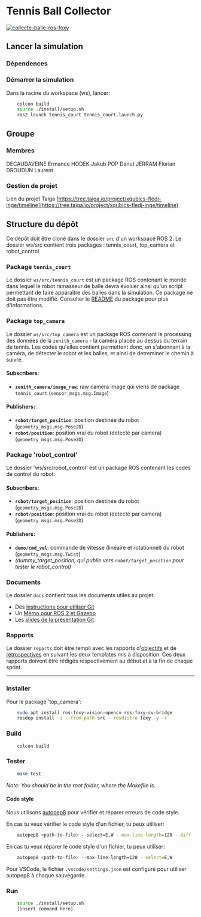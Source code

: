 # Tennis Ball Collector

[![collecte-balle-ros-foxy](https://github.com/FLEDJ-Inge/CollecteBalle/actions/workflows/collecte-balle-ros-foxy.yml/badge.svg)](https://github.com/FLEDJ-Inge/CollecteBalle/actions/workflows/collecte-balle-ros-foxy.yml)

## Lancer la simulation

### Dépendences


### Démarrer la simulation
Dans la racine du workspace (ws), lancer:
```bash
    colcon build
    source ./install/setup.sh
    ros2 launch tennis_court tennis_court.launch.py

```


## Groupe

### Membres

DECAUDAVEINE Ermance
HODEK Jakub
POP Danut
JERRAM Florian
DROUDUN Laurent


### Gestion de projet

Lien du projet Taiga
[https://tree.taiga.io/project/xqubics-fledj-inge/timeline](https://tree.taiga.io/project/xqubics-fledj-inge/timeline)



## Structure du dépôt

Ce dépôt doit être cloné dans le dossier `src` d'un workspace ROS 2.
Le dossier ws/src contient trois packages : tennis_court, top_camera et robot_control

### Package `tennis_court`

Le dossier `ws/src/tennis_court` est un package ROS contenant le monde dans lequel le robot ramasseur de balle devra évoluer ainsi qu'un script permettant de faire apparaître des balles dans la simulation.
Ce package ne doit pas être modifié.
Consulter le [README](ws/src/tennis_court/README.md) du package pour plus d'informations.

### Package `top_camera`

Le dossier `ws/src/top_camera` est un package ROS contenant le processing des données de la `zenith_camera` - la caméra placée au dessus du terrain de tennis.
Les codes qu'elles contient permettent donc, en s'abonnant à la caméra, de détecter le robot et les balles, et ainsi de detreminer le chemin à suivre.

#### Subscribers:
- **`zenith_camera/image_raw`**: raw camera image qui viens de package `tennis_court` (`sensor_msgs.msg.Image`)

#### Publishers:
- **`robot/target_position`**: position destinée du robot  (`geometry_msgs.msg.Pose2D`)
- **`robot/position`**: position vrai du robot (detecté par camera) (`geometry_msgs.msg.Pose2D`)

### Package 'robot_control'

Le dossier 'ws/src/robot_control' est un package ROS contenant les codes de control du robot.

#### Subscribers:
- **`robot/target_position`**: position destinée du robot  (`geometry_msgs.msg.Pose2D`)
- **`robot/position`**: position vrai du robot (detecté par camera) (`geometry_msgs.msg.Pose2D`)

#### Publishers:
- **`demo/cmd_vel`**: commande de vitesse (linéaire et rotationnel) du robot (`geometry_msgs.msg.Twist`) 
- *(dummy_target_position, qui publie vers `robot/target_position` pour tester le robot_control)*


### Documents

Le dossier `docs` contient tous les documents utiles au projet:
- Des [instructions pour utiliser Git](docs/GitWorkflow_fork.md)
- Un [Mémo pour ROS 2 et Gazebo](docs/Memo_ROS2.pdf)
- Les [slides de la présentation Git](docs/GitPresentation.pdf)


### Rapports

Le dossier `reports` doit être rempli avec les rapports d'[objectifs](../reports/GoalsTemplate.md) et de [rétrospectives](../reports/DebriefTemplate.md) en suivant les deux templates mis à disposition. Ces deux rapports doivent être rédigés respectivement au début et à la fin de chaque sprint.

_________

### Installer
Pour le package 'top_camera':
```sh
    sudo apt install ros-foxy-vision-opencv ros-foxy-cv-bridge
    rosdep install -i --from-path src --rosdistro foxy -y -r
```

<!-- sudo apt install ros-humble-ament-pycodestyle -->


<!-- sudo apt install ros-humble-ament-pycodestyle -->

### Build
```sh
    colcon build
```

### Tester
```sh
    make test
```
*Note: You should be in the root folder, where the Makefile is.*


#### Code style
Nous utilisons [autopep8](https://pypi.org/project/autopep8/) pour vérifier et réparer erreurs de code style.

En cas tu veux vérifier le code style d'un fichier, tu peux utiliser:
```sh
    autopep8 <path-to-file> --select=E,W --max-line-length=120 --diff
```

En cas tu veux réparer le code style d'un fichier, tu peux utiliser:
```sh
    autopep8 <path-to-file> --max-line-length=120 --select=E,W 
```

Pour VSCode, le fichier `.vscode/settings.json` est configuré pour utiliser autopep8 à chaque sauvegarde.


### Run
```sh
    source ./install/setup.sh
    [insert command here]
```

